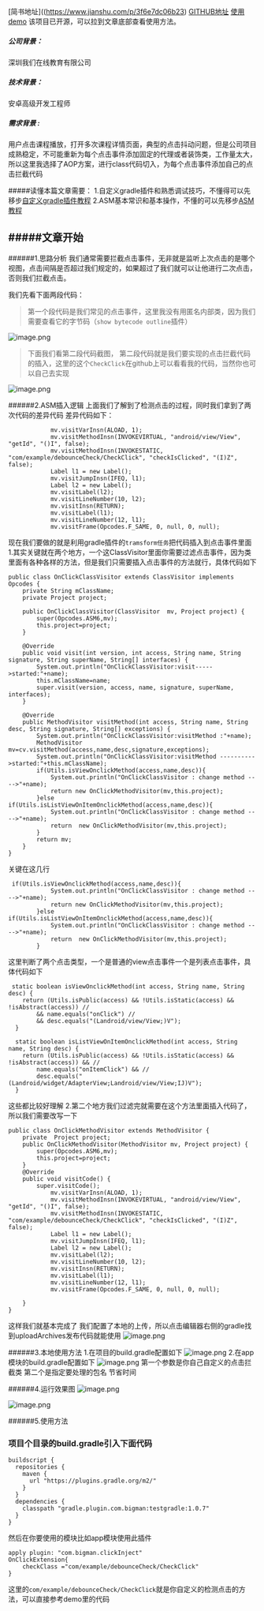 [简书地址]((https://www.jianshu.com/p/3f6e7dc06b23)
[GITHUB地址](https://github.com/bigmanLau/ASM_DedounceClick_Android)
[使用demo](https://github.com/bigmanLau/ASM_DedounceClick_Android_Demo)
该项目已开源，可以拉到文章底部查看使用方法。


##### 公司背景：
深圳我们在线教育有限公司
##### 技术背景：
安卓高级开发工程师
##### 需求背景 : 
用户点击课程播放，打开多次课程详情页面，典型的点击抖动问题，但是公司项目成熟稳定，不可能重新为每个点击事件添加固定的代理或者装饰类，工作量太大，所以这里我选择了AOP方案，进行class代码切入，为每个点击事件添加自己的点击拦截代码

#####读懂本篇文章需要：
1.自定义gradle插件和熟悉调试技巧，不懂得可以先移步[自定义gradle插件教程]([https://www.jianshu.com/p/80ac92253112](https://www.jianshu.com/p/80ac92253112)
)
2.ASM基本常识和基本操作，不懂的可以先移步[ASM教程]([https://www.jianshu.com/p/c2c1d350d245](https://www.jianshu.com/p/c2c1d350d245)
)

#####文章开始
---------------------
######1.思路分析
我们通常需要拦截点击事件，无非就是监听上次点击的是哪个视图，点击间隔是否超过我们规定的，如果超过了我们就可以让他进行二次点击，否则我们拦截点击。

我们先看下面两段代码：

>第一个段代码是我们常见的点击事件，这里我没有用匿名内部类，因为我们需要查看它的字节码（`show bytecode outline`插件）

![image.png](https://upload-images.jianshu.io/upload_images/12262980-a803cd4ae2f14599.png?imageMogr2/auto-orient/strip%7CimageView2/2/w/1240)
>下面我们看第二段代码截图， 第二段代码就是我们要实现的点击拦截代码的插入，这里的这个`CheckClick`在github上可以看看我的代码，当然你也可以自己去实现

![image.png](https://upload-images.jianshu.io/upload_images/12262980-9f3c9a99d0a70097.png?imageMogr2/auto-orient/strip%7CimageView2/2/w/1240)

######2.ASM插入逻辑
上面我们了解到了检测点击的过程，同时我们拿到了两次代码的差异代码
差异代码如下：
````
            mv.visitVarInsn(ALOAD, 1);
            mv.visitMethodInsn(INVOKEVIRTUAL, "android/view/View", "getId", "()I", false);
            mv.visitMethodInsn(INVOKESTATIC, "com/example/debounceCheck/CheckClick", "checkIsClicked", "(I)Z", false);
            Label l1 = new Label();
            mv.visitJumpInsn(IFEQ, l1);
            Label l2 = new Label();
            mv.visitLabel(l2);
            mv.visitLineNumber(10, l2);
            mv.visitInsn(RETURN);
            mv.visitLabel(l1);
            mv.visitLineNumber(12, l1);
            mv.visitFrame(Opcodes.F_SAME, 0, null, 0, null);
````
现在我们要做的就是利用gradle插件的`tramsform任务`把代码插入到点击事件里面
1.其实关键就在两个地方，一个这ClassVisitor里面你需要过滤点击事件，因为类里面有各种各样的方法，但是我们只需要插入点击事件的方法就行，具体代码如下
````
public class OnClickClassVisitor extends ClassVisitor implements Opcodes {
    private String mClassName;
    private Project project;

    public OnClickClassVisitor(ClassVisitor  mv, Project project) {
        super(Opcodes.ASM6,mv);
        this.project=project;
    }

    @Override
    public void visit(int version, int access, String name, String signature, String superName, String[] interfaces) {
        System.out.println("OnClickClassVisitor:visit----->started:"+name);
        this.mClassName=name;
        super.visit(version, access, name, signature, superName, interfaces);
    }

    @Override
    public MethodVisitor visitMethod(int access, String name, String desc, String signature, String[] exceptions) {
        System.out.println("OnClickClassVisitor:visitMethod :"+name);
        MethodVisitor mv=cv.visitMethod(access,name,desc,signature,exceptions);
        System.out.println("OnClickClassVisitor:visitMethod ---------->started:"+this.mClassName);
        if(Utils.isViewOnclickMethod(access,name,desc)){
            System.out.println("OnClickClassVisitor : change method ---->"+name);
            return new OnClickMethodVisitor(mv,this.project);
        }else if(Utils.isListViewOnItemOnclickMethod(access,name,desc)){
            System.out.println("OnClickClassVisitor : change method ---->"+name);
            return  new OnClickMethodVisitor(mv,this.project);
        }
        return mv;
    }
}
````
关键在这几行
````
 if(Utils.isViewOnclickMethod(access,name,desc)){
            System.out.println("OnClickClassVisitor : change method ---->"+name);
            return new OnClickMethodVisitor(mv,this.project);
        }else if(Utils.isListViewOnItemOnclickMethod(access,name,desc)){
            System.out.println("OnClickClassVisitor : change method ---->"+name);
            return  new OnClickMethodVisitor(mv,this.project);
        }
````
这里判断了两个点击类型，一个是普通的view点击事件一个是列表点击事件，具体代码如下
````
 static boolean isViewOnclickMethod(int access, String name, String desc) {
    return (Utils.isPublic(access) && !Utils.isStatic(access) && !isAbstract(access)) //
        && name.equals("onClick") //
        && desc.equals("(Landroid/view/View;)V");
  }

  static boolean isListViewOnItemOnclickMethod(int access, String name, String desc) {
    return (Utils.isPublic(access) && !Utils.isStatic(access) && !isAbstract(access)) && //
        name.equals("onItemClick") && //
        desc.equals("(Landroid/widget/AdapterView;Landroid/view/View;IJ)V");
  }
````
这些都比较好理解
2.第二个地方我们过滤完就需要在这个方法里面插入代码了，所以我们需要改写一下
````
public class OnClickMethodVisitor extends MethodVisitor {
    private  Project project;
    public OnClickMethodVisitor(MethodVisitor mv, Project project) {
        super(Opcodes.ASM6,mv);
        this.project=project;
    }
    @Override
    public void visitCode() {
        super.visitCode();
            mv.visitVarInsn(ALOAD, 1);
            mv.visitMethodInsn(INVOKEVIRTUAL, "android/view/View", "getId", "()I", false);
            mv.visitMethodInsn(INVOKESTATIC, "com/example/debounceCheck/CheckClick", "checkIsClicked", "(I)Z", false);
            Label l1 = new Label();
            mv.visitJumpInsn(IFEQ, l1);
            Label l2 = new Label();
            mv.visitLabel(l2);
            mv.visitLineNumber(10, l2);
            mv.visitInsn(RETURN);
            mv.visitLabel(l1);
            mv.visitLineNumber(12, l1);
            mv.visitFrame(Opcodes.F_SAME, 0, null, 0, null);
        
    }
}
````
这样我们就基本完成了
我们配置了本地的上传，所以点击编辑器右侧的gradle找到uploadArchives发布代码就能使用
![image.png](https://upload-images.jianshu.io/upload_images/12262980-3f2f4f55fa07f49d.png?imageMogr2/auto-orient/strip%7CimageView2/2/w/1240)

######3.本地使用方法
1.在项目的build.gradle配置如下
![image.png](https://upload-images.jianshu.io/upload_images/12262980-827a406a982156e6.png?imageMogr2/auto-orient/strip%7CimageView2/2/w/1240)
2.在app模块的build.gradle配置如下
![image.png](https://upload-images.jianshu.io/upload_images/12262980-2c35c08aabd9bb3c.png?imageMogr2/auto-orient/strip%7CimageView2/2/w/1240)
第一个参数是你自己自定义的点击拦截类 第二个是指定要处理的包名 节省时间


######4.运行效果图
![image.png](https://upload-images.jianshu.io/upload_images/12262980-3864b2ecb6ecc0de.png?imageMogr2/auto-orient/strip%7CimageView2/2/w/1240)

![image.png](https://upload-images.jianshu.io/upload_images/12262980-514802220ab95142.png?imageMogr2/auto-orient/strip%7CimageView2/2/w/1240)

######5.使用方法

### 项目个目录的build.gradle引入下面代码

```
buildscript {
  repositories {
    maven {
      url "https://plugins.gradle.org/m2/"
    }
  }
  dependencies {
    classpath "gradle.plugin.com.bigman:testgradle:1.0.7"
  }
}
```
然后在你要使用的模块比如app模块使用此插件
```
apply plugin: "com.bigman.clickInject"
OnClickExtension{
    checkClass ="com/example/debounceCheck/CheckClick"
}
```
这里的`com/example/debounceCheck/CheckClick`就是你自定义的检测点击的方法，可以直接参考demo里的代码








